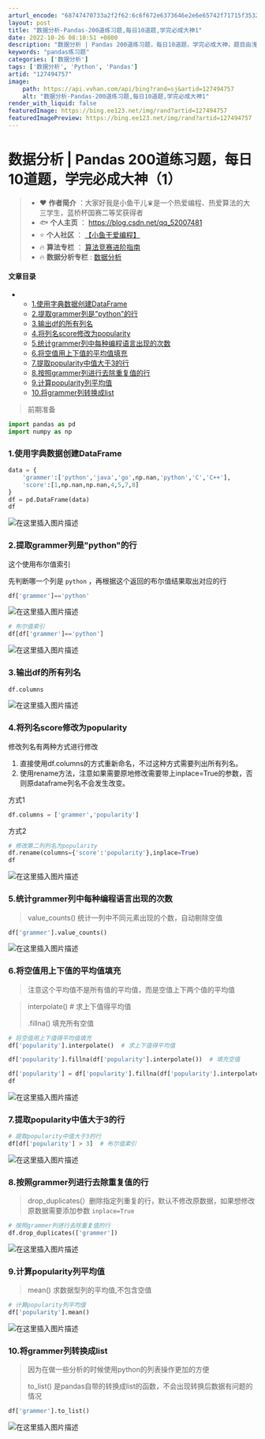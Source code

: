 ```yaml
---
arturl_encode: "68747470733a2f2f62:6c6f672e6373646e2e6e65742f71715f35323030373438312f:61727469636c652f64657461696c732f313237343934373537"
layout: post
title: "数据分析-Pandas-200道练习题,每日10道题,学完必成大神1"
date: 2022-10-26 08:10:51 +0800
description: "数据分析 | Pandas 200道练习题，每日10道题，学完必成大神，题目由浅到深，层层递进，让你"
keywords: "pandas练习题"
categories: ['数据分析']
tags: ['数据分析', 'Python', 'Pandas']
artid: "127494757"
image:
    path: https://api.vvhan.com/api/bing?rand=sj&artid=127494757
    alt: "数据分析-Pandas-200道练习题,每日10道题,学完必成大神1"
render_with_liquid: false
featuredImage: https://bing.ee123.net/img/rand?artid=127494757
featuredImagePreview: https://bing.ee123.net/img/rand?artid=127494757
---
```


# 数据分析 | Pandas 200道练习题，每日10道题，学完必成大神（1）

> * ❤️
>   **作者简介**
>   ：大家好我是小鱼干儿♛是一个热爱编程、热爱算法的大三学生，蓝桥杯国赛二等奖获得者
> * 🐟
>   **个人主页**
>   ：
>   <https://blog.csdn.net/qq_52007481>
> * ⭐
>   **个人社区**
>   ：
>   [【小鱼干爱编程】](https://bbs.csdn.net/forums/fish)
> * 🔥
>   **算法专栏**
>   ：
>   [算法竞赛进阶指南](https://blog.csdn.net/qq_52007481/category_12065442.html)
> * 🔥
>   **数据分析专栏**
>   :
>   [数据分析](https://blog.csdn.net/qq_52007481/category_11583962.html)

#### 文章目录

* + [1.使用字典数据创建DataFrame](#1DataFrame_15)
  + [2.提取grammer列是"python"的行](#2grammerpython_26)
  + [3.输出df的所有列名](#3df_39)
  + [4.将列名score修改为popularity](#4scorepopularity_45)
  + [5.统计grammer列中每种编程语言出现的次数](#5grammer_62)
  + [6.将空值用上下值的平均值填充](#6_70)
  + [7.提取popularity中值大于3的行](#7popularity3_86)
  + [8.按照grammer列进行去除重复值的行](#8grammer_93)
  + [9.计算popularity列平均值](#9popularity_102)
  + [10.将grammer列转换成list](#10grammerlist_111)

> 前期准备

```python
import pandas as pd
import numpy as np

```

### 1.使用字典数据创建DataFrame

```python
data = {
    'grammer':['python','java','go',np.nan,'python','C','C++'],
    'score':[1,np.nan,np.nan,4,5,7,8]
}
df = pd.DataFrame(data)
df

```

![在这里插入图片描述](https://i-blog.csdnimg.cn/blog_migrate/8e7b61a890e527be538aa82bc82b3614.png)

### 2.提取grammer列是"python"的行

这个使用布尔值索引
  
先判断哪一个列是
`python`
，再根据这个返回的布尔值结果取出对应的行

```python
df['grammer']=='python'

```

![在这里插入图片描述](https://i-blog.csdnimg.cn/blog_migrate/41330dbf4c54adb64996ce6c24d1c9eb.png)

```python
# 布尔值索引
df[df['grammer']=='python']

```

![在这里插入图片描述](https://i-blog.csdnimg.cn/blog_migrate/0fbc6832fbe1c30a5b1f88be73adca35.png)

### 3.输出df的所有列名

```python
df.columns

```

![在这里插入图片描述](https://i-blog.csdnimg.cn/blog_migrate/11b4861373b9c9c5e512367b0ce461e5.png)

### 4.将列名score修改为popularity

修改列名有两种方式进行修改

1. 直接使用df.columns的方式重新命名，不过这种方式需要列出所有列名。
2. 使用rename方法，注意如果需要原地修改需要带上inplace=True的参数，否则原dataframe列名不会发生改变。

方式1

```python
df.columns = ['grammer','popularity']

```

方式2

```python
# 修改第二列列名为popularity
df.rename(columns={'score':'popularity'},inplace=True)
df

```

![在这里插入图片描述](https://i-blog.csdnimg.cn/blog_migrate/3e80343dd580a91d16612f052b6fbe1d.png)

### 5.统计grammer列中每种编程语言出现的次数

> value\_counts() 统计一列中不同元素出现的个数，自动剔除空值

```python
df['grammer'].value_counts()

```

![在这里插入图片描述](https://i-blog.csdnimg.cn/blog_migrate/d462f031e679dc9b8fbebff17e104a17.png)

### 6.将空值用上下值的平均值填充

> 注意这个平均值不是所有值的平均值，而是空值上下两个值的平均值

> interpolate() # 求上下值得平均值
>   
> .fillna() 填充所有空值

```python
# 将空值用上下值得平均值填充
df['popularity'].interpolate()  # 求上下值得平均值

df['popularity'].fillna(df['popularity'].interpolate())  # 填充空值

df['popularity'] = df['popularity'].fillna(df['popularity'].interpolate()) # 替换原数据
df

```

![在这里插入图片描述](https://i-blog.csdnimg.cn/blog_migrate/e54bb64e7ec417d4d943987e8e8c1f2a.png)

### 7.提取popularity中值大于3的行

```python
# 提取popularity中值大于3的行
df[df['popularity'] > 3]  # 布尔值索引

```

![在这里插入图片描述](https://i-blog.csdnimg.cn/blog_migrate/63155e53aacfea00e074ef28cfa52474.png)

### 8.按照grammer列进行去除重复值的行

> drop\_duplicates(）删除指定列重复的行，默认不修改原数据，如果想修改原数据需要添加参数
> `inplace=True`

```python
# 按照grammer列进行去除重复值的行
df.drop_duplicates(['grammer'])

```

![在这里插入图片描述](https://i-blog.csdnimg.cn/blog_migrate/20cee67cf955189aa058bd3a41c70241.png)

### 9.计算popularity列平均值

> mean() 求数据型列的平均值,不包含空值

```python
# 计算popularity列平均值
df['popularity'].mean()

```

![在这里插入图片描述](https://i-blog.csdnimg.cn/blog_migrate/843fea3cfadd468b1e7cc9ac55fe48b1.png)

### 10.将grammer列转换成list

> 因为在做一些分析的时候使用python的列表操作更加的方便
>   
> to\_list() 是pandas自带的转换成list的函数，不会出现转换后数据有问题的情况

```python
df['grammer'].to_list()

```

![在这里插入图片描述](https://i-blog.csdnimg.cn/blog_migrate/45b6537644f19863120f1df5032b9165.png)